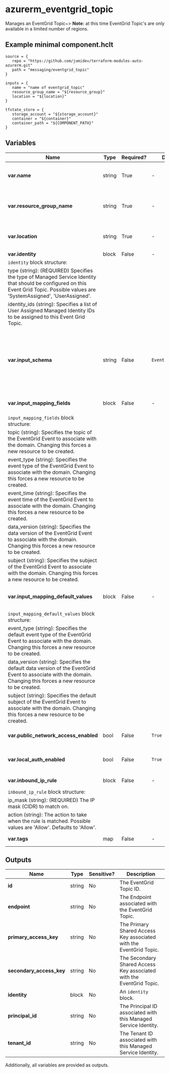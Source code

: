 # azurerm_eventgrid_topic

Manages an EventGrid Topic~> **Note:** at this time EventGrid Topic's are only available in a limited number of regions.

## Example minimal component.hclt

```hcl
source = {
   repo = "https://github.com/jumidev/terraform-modules-auto-azurerm.git" 
   path = "messaging/eventgrid_topic" 
}

inputs = {
   name = "name of eventgrid_topic" 
   resource_group_name = "${resource_group}" 
   location = "${location}" 
}

tfstate_store = {
   storage_account = "${storage_account}" 
   container = "${container}" 
   container_path = "${COMPONENT_PATH}" 
}

```

## Variables

| Name | Type | Required? |  Default  |  possible values |  Description |
| ---- | ---- | --------- |  ----------- | ----------- | ----------- |
| **var.name** | string | True | -  |  -  |  Specifies the name of the EventGrid Topic resource. Changing this forces a new resource to be created. | 
| **var.resource_group_name** | string | True | -  |  -  |  The name of the resource group in which the EventGrid Topic exists. Changing this forces a new resource to be created. | 
| **var.location** | string | True | -  |  -  |  Specifies the supported Azure location where the resource exists. Changing this forces a new resource to be created. | 
| **var.identity** | block | False | -  |  -  |  An `identity` block. | 
| `identity` block structure: || 
|   type (string): (REQUIRED) Specifies the type of Managed Service Identity that should be configured on this Event Grid Topic. Possible values are 'SystemAssigned', 'UserAssigned'. ||
|   identity_ids (string): Specifies a list of User Assigned Managed Identity IDs to be assigned to this Event Grid Topic. ||
| **var.input_schema** | string | False | `EventGridSchema`  |  `CloudEventSchemaV1_0`, `CustomEventSchema`, `EventGridSchema`  |  Specifies the schema in which incoming events will be published to this domain. Allowed values are `CloudEventSchemaV1_0`, `CustomEventSchema`, or `EventGridSchema`. Defaults to `EventGridSchema`. Changing this forces a new resource to be created. | 
| **var.input_mapping_fields** | block | False | -  |  -  |  A `input_mapping_fields` block. Changing this forces a new resource to be created. | 
| `input_mapping_fields` block structure: || 
|   topic (string): Specifies the topic of the EventGrid Event to associate with the domain. Changing this forces a new resource to be created. ||
|   event_type (string): Specifies the event type of the EventGrid Event to associate with the domain. Changing this forces a new resource to be created. ||
|   event_time (string): Specifies the event time of the EventGrid Event to associate with the domain. Changing this forces a new resource to be created. ||
|   data_version (string): Specifies the data version of the EventGrid Event to associate with the domain. Changing this forces a new resource to be created. ||
|   subject (string): Specifies the subject of the EventGrid Event to associate with the domain. Changing this forces a new resource to be created. ||
| **var.input_mapping_default_values** | block | False | -  |  -  |  A `input_mapping_default_values` block. Changing this forces a new resource to be created. | 
| `input_mapping_default_values` block structure: || 
|   event_type (string): Specifies the default event type of the EventGrid Event to associate with the domain. Changing this forces a new resource to be created. ||
|   data_version (string): Specifies the default data version of the EventGrid Event to associate with the domain. Changing this forces a new resource to be created. ||
|   subject (string): Specifies the default subject of the EventGrid Event to associate with the domain. Changing this forces a new resource to be created. ||
| **var.public_network_access_enabled** | bool | False | `True`  |  -  |  Whether or not public network access is allowed for this server. Defaults to `true`. | 
| **var.local_auth_enabled** | bool | False | `True`  |  -  |  Whether local authentication methods is enabled for the EventGrid Topic. Defaults to `true`. | 
| **var.inbound_ip_rule** | block | False | -  |  -  |  One or more `inbound_ip_rule` blocks. | 
| `inbound_ip_rule` block structure: || 
|   ip_mask (string): (REQUIRED) The IP mask (CIDR) to match on. ||
|   action (string): The action to take when the rule is matched. Possible values are 'Allow'. Defaults to 'Allow'. ||
| **var.tags** | map | False | -  |  -  |  A mapping of tags to assign to the resource. | 



## Outputs

| Name | Type | Sensitive? | Description |
| ---- | ---- | --------- | --------- |
| **id** | string | No  | The EventGrid Topic ID. | 
| **endpoint** | string | No  | The Endpoint associated with the EventGrid Topic. | 
| **primary_access_key** | string | No  | The Primary Shared Access Key associated with the EventGrid Topic. | 
| **secondary_access_key** | string | No  | The Secondary Shared Access Key associated with the EventGrid Topic. | 
| **identity** | block | No  | An `identity` block. | 
| **principal_id** | string | No  | The Principal ID associated with this Managed Service Identity. | 
| **tenant_id** | string | No  | The Tenant ID associated with this Managed Service Identity. | 

Additionally, all variables are provided as outputs.
